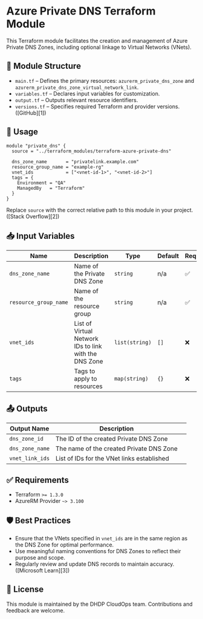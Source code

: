 # Azure Private DNS Terraform Module

This Terraform module facilitates the creation and management of Azure Private DNS Zones, including optional linkage to Virtual Networks (VNets).

## 📁 Module Structure

* `main.tf` – Defines the primary resources: `azurerm_private_dns_zone` and `azurerm_private_dns_zone_virtual_network_link`.
* `variables.tf` – Declares input variables for customization.
* `output.tf` – Outputs relevant resource identifiers.
* `versions.tf` – Specifies required Terraform and provider versions.([GitHub][1])

## 🚀 Usage

```hcl
module "private_dns" {
  source = "../terraform_modules/terraform-azure-private-dns"

  dns_zone_name       = "privatelink.example.com"
  resource_group_name = "example-rg"
  vnet_ids            = ["<vnet-id-1>", "<vnet-id-2>"]
  tags = {
    Environment = "QA"
    ManagedBy   = "Terraform"
  }
}
```



Replace `source` with the correct relative path to this module in your project.([Stack Overflow][2])

## 📥 Input Variables

| Name                  | Description                                           | Type           | Default | Required |   |
| --------------------- | ----------------------------------------------------- | -------------- | ------- | -------- | - |
| `dns_zone_name`       | Name of the Private DNS Zone                          | `string`       | n/a     | ✅        |   |
| `resource_group_name` | Name of the resource group                            | `string`       | n/a     | ✅        |   |
| `vnet_ids`            | List of Virtual Network IDs to link with the DNS Zone | `list(string)` | `[]`    | ❌        |   |
| `tags`                | Tags to apply to resources                            | `map(string)`  | `{}`    | ❌        |   |

## 📤 Outputs

| Output Name     | Description                                |   |
| --------------- | ------------------------------------------ | - |
| `dns_zone_id`   | The ID of the created Private DNS Zone     |   |
| `dns_zone_name` | The name of the created Private DNS Zone   |   |
| `vnet_link_ids` | List of IDs for the VNet links established |   |

## ✅ Requirements

* Terraform `>= 1.3.0`
* AzureRM Provider `~> 3.100`

## 🛡️ Best Practices

* Ensure that the VNets specified in `vnet_ids` are in the same region as the DNS Zone for optimal performance.
* Use meaningful naming conventions for DNS Zones to reflect their purpose and scope.
* Regularly review and update DNS records to maintain accuracy.([Microsoft Learn][3])

## 📄 License

This module is maintained by the DHDP CloudOps team. Contributions and feedback are welcome.
